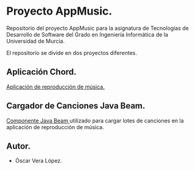 # Proyecto AppMusic.

Repositorio del proyecto AppMusic para la asignatura de Tecnologías de 
Desarrollo de Software del Grado en Ingeniería Informática de la Universidad
de Murcia.

El repositorio se divide en dos proyectos diferentes.

## Aplicación Chord.

[Aplicación de reproducción de música.](chord/)

## Cargador de Canciones Java Beam.

[Componente Java Beam ](component/) utilizado para cargar lotes de canciones en la aplicación de reproducción de música. 

## Autor.

* Óscar Vera López.